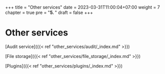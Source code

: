 +++
title = "Other services"
date = 2023-03-31T11:00:04+07:00
weight = 7
chapter = true
pre = "<b>5. </b>"
draft = false
+++

# Other services

[Audit service]({{< ref "other_services/audit/_index.md" >}})

[File storage]({{< ref "other_services/file_storage/_index.md" >}})

[Plugins]({{< ref "other_services/plugins/_index.md" >}})